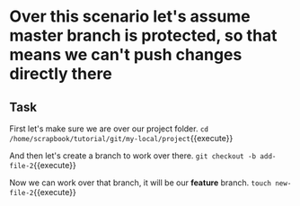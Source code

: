 # Over this scenario let's assume master branch is protected, so that means we can't push changes directly there

## Task

First let's make sure we are over our project folder.
`cd /home/scrapbook/tutorial/git/my-local/project`{{execute}}

And then let's create a branch to work over there.
`git checkout -b add-file-2`{{execute}}

Now we can work over that branch, it will be our **feature** branch.
`touch new-file-2`{{execute}}